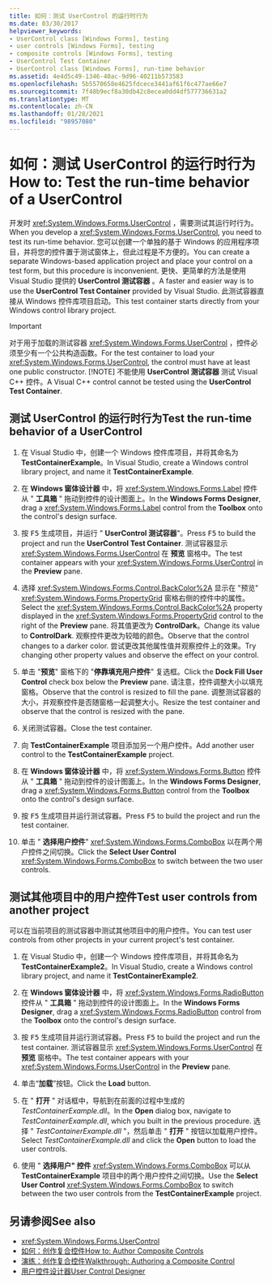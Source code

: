 ```yaml
---
title: 如何：测试 UserControl 的运行时行为
ms.date: 03/30/2017
helpviewer_keywords:
- UserControl class [Windows Forms], testing
- user controls [Windows Forms], testing
- composite controls [Windows Forms], testing
- UserControl Test Container
- UserControl class [Windows Forms], run-time behavior
ms.assetid: 4e4d5c49-1346-40ac-9d96-40211b573583
ms.openlocfilehash: 5b5570658e4625fdcece3441af61f6c477ae66e7
ms.sourcegitcommit: 7f48b9ecf8a30db42c8ecea0dd4df577736631a2
ms.translationtype: MT
ms.contentlocale: zh-CN
ms.lasthandoff: 01/28/2021
ms.locfileid: "98957080"
---
```

# <a name="how-to-test-the-run-time-behavior-of-a-usercontrol"></a><span data-ttu-id="d15aa-102">如何：测试 UserControl 的运行时行为</span><span class="sxs-lookup"><span data-stu-id="d15aa-102">How to: Test the run-time behavior of a UserControl</span></span>

<span data-ttu-id="d15aa-103">开发时 <xref:System.Windows.Forms.UserControl> ，需要测试其运行时行为。</span><span class="sxs-lookup"><span data-stu-id="d15aa-103">When you develop a <xref:System.Windows.Forms.UserControl>, you need to test its run-time behavior.</span></span> <span data-ttu-id="d15aa-104">您可以创建一个单独的基于 Windows 的应用程序项目，并将您的控件置于测试窗体上，但此过程是不方便的。</span><span class="sxs-lookup"><span data-stu-id="d15aa-104">You can create a separate Windows-based application project and place your control on a test form, but this procedure is inconvenient.</span></span> <span data-ttu-id="d15aa-105">更快、更简单的方法是使用 Visual Studio 提供的 **UserControl 测试容器** 。</span><span class="sxs-lookup"><span data-stu-id="d15aa-105">A faster and easier way is to use the **UserControl Test Container** provided by Visual Studio.</span></span> <span data-ttu-id="d15aa-106">此测试容器直接从 Windows 控件库项目启动。</span><span class="sxs-lookup"><span data-stu-id="d15aa-106">This test container starts directly from your Windows control library project.</span></span>

> [!IMPORTANT]
> <span data-ttu-id="d15aa-107">对于用于加载的测试容器 <xref:System.Windows.Forms.UserControl> ，控件必须至少有一个公共构造函数。</span><span class="sxs-lookup"><span data-stu-id="d15aa-107">For the test container to load your <xref:System.Windows.Forms.UserControl>, the control must have at least one public constructor.</span></span>
> [!NOTE]
> <span data-ttu-id="d15aa-108">不能使用 **UserControl 测试容器** 测试 Visual C++ 控件。</span><span class="sxs-lookup"><span data-stu-id="d15aa-108">A Visual C++ control cannot be tested using the **UserControl Test Container**.</span></span>

## <a name="test-the-run-time-behavior-of-a-usercontrol"></a><span data-ttu-id="d15aa-109">测试 UserControl 的运行时行为</span><span class="sxs-lookup"><span data-stu-id="d15aa-109">Test the run-time behavior of a UserControl</span></span>

1. <span data-ttu-id="d15aa-110">在 Visual Studio 中，创建一个 Windows 控件库项目，并将其命名为 **TestContainerExample**。</span><span class="sxs-lookup"><span data-stu-id="d15aa-110">In Visual Studio, create a Windows control library project, and name it **TestContainerExample**.</span></span>

2. <span data-ttu-id="d15aa-111">在 **Windows 窗体设计器** 中，将 <xref:System.Windows.Forms.Label> 控件从 " **工具箱** " 拖动到控件的设计图面上。</span><span class="sxs-lookup"><span data-stu-id="d15aa-111">In the **Windows Forms Designer**, drag a <xref:System.Windows.Forms.Label> control from the **Toolbox** onto the control's design surface.</span></span>

3. <span data-ttu-id="d15aa-112">按 <kbd>F5</kbd> 生成项目，并运行 " **UserControl 测试容器**"。</span><span class="sxs-lookup"><span data-stu-id="d15aa-112">Press <kbd>F5</kbd> to build the project and run the **UserControl Test Container**.</span></span> <span data-ttu-id="d15aa-113">测试容器显示 <xref:System.Windows.Forms.UserControl> 在 **预览** 窗格中。</span><span class="sxs-lookup"><span data-stu-id="d15aa-113">The test container appears with your <xref:System.Windows.Forms.UserControl> in the **Preview** pane.</span></span>

4. <span data-ttu-id="d15aa-114">选择 <xref:System.Windows.Forms.Control.BackColor%2A> 显示在 "预览" <xref:System.Windows.Forms.PropertyGrid> 窗格右侧的控件中的属性。</span><span class="sxs-lookup"><span data-stu-id="d15aa-114">Select the <xref:System.Windows.Forms.Control.BackColor%2A> property displayed in the <xref:System.Windows.Forms.PropertyGrid> control to the right of the **Preview** pane.</span></span> <span data-ttu-id="d15aa-115">将其值更改为 **ControlDark**。</span><span class="sxs-lookup"><span data-stu-id="d15aa-115">Change its value to **ControlDark**.</span></span> <span data-ttu-id="d15aa-116">观察控件更改为较暗的颜色。</span><span class="sxs-lookup"><span data-stu-id="d15aa-116">Observe that the control changes to a darker color.</span></span> <span data-ttu-id="d15aa-117">尝试更改其他属性值并观察控件上的效果。</span><span class="sxs-lookup"><span data-stu-id="d15aa-117">Try changing other property values and observe the effect on your control.</span></span>

5. <span data-ttu-id="d15aa-118">单击 "**预览**" 窗格下的 "**停靠填充用户控件**" 复选框。</span><span class="sxs-lookup"><span data-stu-id="d15aa-118">Click the **Dock Fill User Control** check box below the **Preview** pane.</span></span> <span data-ttu-id="d15aa-119">请注意，控件调整大小以填充窗格。</span><span class="sxs-lookup"><span data-stu-id="d15aa-119">Observe that the control is resized to fill the pane.</span></span> <span data-ttu-id="d15aa-120">调整测试容器的大小，并观察控件是否随窗格一起调整大小。</span><span class="sxs-lookup"><span data-stu-id="d15aa-120">Resize the test container and observe that the control is resized with the pane.</span></span>

6. <span data-ttu-id="d15aa-121">关闭测试容器。</span><span class="sxs-lookup"><span data-stu-id="d15aa-121">Close the test container.</span></span>

7. <span data-ttu-id="d15aa-122">向 **TestContainerExample** 项目添加另一个用户控件。</span><span class="sxs-lookup"><span data-stu-id="d15aa-122">Add another user control to the **TestContainerExample** project.</span></span>

8. <span data-ttu-id="d15aa-123">在 **Windows 窗体设计器** 中，将 <xref:System.Windows.Forms.Button> 控件从 " **工具箱** " 拖动到控件的设计图面上。</span><span class="sxs-lookup"><span data-stu-id="d15aa-123">In the **Windows Forms Designer**, drag a <xref:System.Windows.Forms.Button> control from the **Toolbox** onto the control's design surface.</span></span>

9. <span data-ttu-id="d15aa-124">按 <kbd>F5</kbd> 生成项目并运行测试容器。</span><span class="sxs-lookup"><span data-stu-id="d15aa-124">Press <kbd>F5</kbd> to build the project and run the test container.</span></span>

10. <span data-ttu-id="d15aa-125">单击 " **选择用户控件**" <xref:System.Windows.Forms.ComboBox> 以在两个用户控件之间切换。</span><span class="sxs-lookup"><span data-stu-id="d15aa-125">Click the **Select User Control** <xref:System.Windows.Forms.ComboBox> to switch between the two user controls.</span></span>

## <a name="test-user-controls-from-another-project"></a><span data-ttu-id="d15aa-126">测试其他项目中的用户控件</span><span class="sxs-lookup"><span data-stu-id="d15aa-126">Test user controls from another project</span></span>

<span data-ttu-id="d15aa-127">可以在当前项目的测试容器中测试其他项目中的用户控件。</span><span class="sxs-lookup"><span data-stu-id="d15aa-127">You can test user controls from other projects in your current project's test container.</span></span>

1. <span data-ttu-id="d15aa-128">在 Visual Studio 中，创建一个 Windows 控件库项目，并将其命名为 **TestContainerExample2**。</span><span class="sxs-lookup"><span data-stu-id="d15aa-128">In Visual Studio, create a Windows control library project, and name it **TestContainerExample2**.</span></span>

2. <span data-ttu-id="d15aa-129">在 **Windows 窗体设计器** 中，将 <xref:System.Windows.Forms.RadioButton> 控件从 " **工具箱** " 拖动到控件的设计图面上。</span><span class="sxs-lookup"><span data-stu-id="d15aa-129">In the **Windows Forms Designer**, drag a <xref:System.Windows.Forms.RadioButton> control from the **Toolbox** onto the control's design surface.</span></span>

3. <span data-ttu-id="d15aa-130">按 <kbd>F5</kbd> 生成项目并运行测试容器。</span><span class="sxs-lookup"><span data-stu-id="d15aa-130">Press <kbd>F5</kbd> to build the project and run the test container.</span></span> <span data-ttu-id="d15aa-131">测试容器显示 <xref:System.Windows.Forms.UserControl> 在 **预览** 窗格中。</span><span class="sxs-lookup"><span data-stu-id="d15aa-131">The test container appears with your <xref:System.Windows.Forms.UserControl> in the **Preview** pane.</span></span>

4. <span data-ttu-id="d15aa-132">单击“**加载**”按钮。</span><span class="sxs-lookup"><span data-stu-id="d15aa-132">Click the **Load** button.</span></span>

5. <span data-ttu-id="d15aa-133">在 " **打开** " 对话框中，导航到在前面的过程中生成的 *TestContainerExample.dll*。</span><span class="sxs-lookup"><span data-stu-id="d15aa-133">In the **Open** dialog box, navigate to *TestContainerExample.dll*, which you built in the previous procedure.</span></span> <span data-ttu-id="d15aa-134">选择 " *TestContainerExample.dll* "，然后单击 " **打开** " 按钮以加载用户控件。</span><span class="sxs-lookup"><span data-stu-id="d15aa-134">Select *TestContainerExample.dll* and click the **Open** button to load the user controls.</span></span>

6. <span data-ttu-id="d15aa-135">使用 " **选择用户" 控件** <xref:System.Windows.Forms.ComboBox> 可以从 **TestContainerExample** 项目中的两个用户控件之间切换。</span><span class="sxs-lookup"><span data-stu-id="d15aa-135">Use the **Select User Control** <xref:System.Windows.Forms.ComboBox> to switch between the two user controls from the **TestContainerExample** project.</span></span>

## <a name="see-also"></a><span data-ttu-id="d15aa-136">另请参阅</span><span class="sxs-lookup"><span data-stu-id="d15aa-136">See also</span></span>

- <xref:System.Windows.Forms.UserControl>
- [<span data-ttu-id="d15aa-137">如何：创作复合控件</span><span class="sxs-lookup"><span data-stu-id="d15aa-137">How to: Author Composite Controls</span></span>](how-to-author-composite-controls.md)
- [<span data-ttu-id="d15aa-138">演练：创作复合控件</span><span class="sxs-lookup"><span data-stu-id="d15aa-138">Walkthrough: Authoring a Composite Control</span></span>](walkthrough-authoring-a-composite-control-with-visual-csharp.md)
- <span data-ttu-id="d15aa-139">[用户控件设计器](/previous-versions/visualstudio/visual-studio-2010/183c3hth(v=vs.100))</span><span class="sxs-lookup"><span data-stu-id="d15aa-139">[User Control Designer](/previous-versions/visualstudio/visual-studio-2010/183c3hth(v=vs.100))</span></span>

